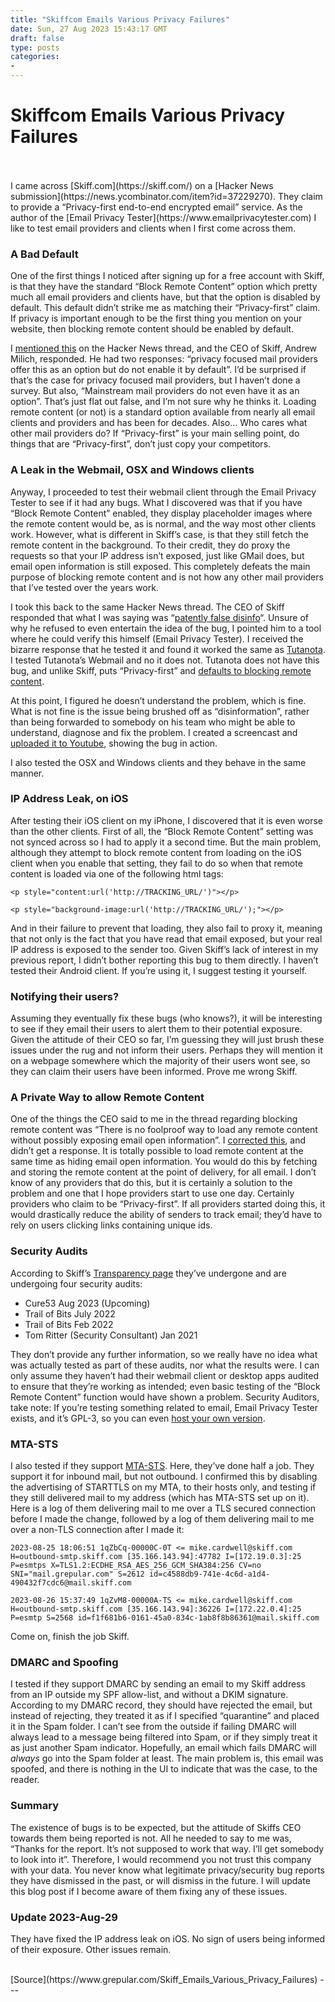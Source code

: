 ```yaml
---
title: "Skiffcom Emails Various Privacy Failures"
date: Sun, 27 Aug 2023 15:43:17 GMT
draft: false
type: posts
categories: 
- 
---
```

# Skiffcom Emails Various Privacy Failures

<br/>

<br/>
I came across [Skiff.com](https://skiff.com/) on a [Hacker News submission](https://news.ycombinator.com/item?id=37229270). They claim to provide a “Privacy-first end-to-end encrypted email” service. As the author of the [Email Privacy Tester](https://www.emailprivacytester.com) I like to test email providers and clients when I first come across them.

### A Bad Default

One of the first things I noticed after signing up for a free account with Skiff, is that they have the standard “Block Remote Content” option which pretty much all email providers and clients have, but that the option is disabled by default. This default didn’t strike me as matching their “Privacy-first” claim. If privacy is important enough to be the first thing you mention on your website, then blocking remote content should be enabled by default.

I [mentioned this](https://news.ycombinator.com/item?id=37238112) on the Hacker News thread, and the CEO of Skiff, Andrew Milich, responded. He had two responses: “privacy focused mail providers offer this as an option but do not enable it by default”. I’d be surprised if that’s the case for privacy focused mail providers, but I haven’t done a survey. But also, “Mainstream mail providers do not even have it as an option”. That’s just flat out false, and I’m not sure why he thinks it. Loading remote content (or not) is a standard option available from nearly all email clients and providers and has been for decades. Also… Who cares what other mail providers do? If “Privacy-first” is your main selling point, do things that are “Privacy-first”, don’t just copy your competitors.

### A Leak in the Webmail, OSX and Windows clients

Anyway, I proceeded to test their webmail client through the Email Privacy Tester to see if it had any bugs. What I discovered was that if you have “Block Remote Content” enabled, they display placeholder images where the remote content would be, as is normal, and the way most other clients work. However, what is different in Skiff’s case, is that they still fetch the remote content in the background. To their credit, they do proxy the requests so that your IP address isn’t exposed, just like GMail does, but email open information is still exposed. This completely defeats the main purpose of blocking remote content and is not how any other mail providers that I’ve tested over the years work.

I took this back to the same Hacker News thread. The CEO of Skiff responded that what I was saying was “[patently false disinfo](https://news.ycombinator.com/item?id=37243228)“. Unsure of why he refused to even entertain the idea of the bug, I pointed him to a tool where he could verify this himself (Email Privacy Tester). I received the bizarre response that he tested it and found it worked the same as [Tutanota](https://tutanota.com/). I tested Tutanota’s Webmail and no it does not. Tutanota does not have this bug, and unlike Skiff, puts “Privacy-first” and [defaults to blocking remote content](https://tutanota.com/security).

At this point, I figured he doesn’t understand the problem, which is fine. What is not fine is the issue being brushed off as “disinformation”, rather than being forwarded to somebody on his team who might be able to understand, diagnose and fix the problem. I created a screencast and [uploaded it to Youtube](https://www.youtube.com/watch?v=P30Qi2MSbUQ), showing the bug in action.

I also tested the OSX and Windows clients and they behave in the same manner.

### IP Address Leak, on iOS

After testing their iOS client on my iPhone, I discovered that it is even worse than the other clients. First of all, the “Block Remote Content” setting was not synced across so I had to apply it a second time. But the main problem, although they attempt to block remote content from loading on the iOS client when you enable that setting, they fail to do so when that remote content is loaded via one of the following html tags:

```
<p style="content:url('http://TRACKING_URL/')"></p>

<p style="background-image:url('http://TRACKING_URL/');"></p>
```

And in their failure to prevent that loading, they also fail to proxy it, meaning that not only is the fact that you have read that email exposed, but your real IP address is exposed to the sender too. Given Skiff’s lack of interest in my previous report, I didn’t bother reporting this bug to them directly. I haven’t tested their Android client. If you’re using it, I suggest testing it yourself.

### Notifying their users?

Assuming they eventually fix these bugs (who knows?), it will be interesting to see if they email their users to alert them to their potential exposure. Given the attitude of their CEO so far, I’m guessing they will just brush these issues under the rug and not inform their users. Perhaps they will mention it on a webpage somewhere which the majority of their users wont see, so they can claim their users have been informed. Prove me wrong Skiff.

### A Private Way to allow Remote Content

One of the things the CEO said to me in the thread regarding blocking remote content was “There is no foolproof way to load any remote content without possibly exposing email open information”. I [corrected this](https://news.ycombinator.com/item?id=37240292), and didn’t get a response. It is totally possible to load remote content at the same time as hiding email open information. You would do this by fetching and storing the remote content at the point of delivery, for all email. I don’t know of any providers that do this, but it is certainly a solution to the problem and one that I hope providers start to use one day. Certainly providers who claim to be “Privacy-first”. If all providers started doing this, it would drastically reduce the ability of senders to track email; they’d have to rely on users clicking links containing unique ids.

### Security Audits

According to Skiff’s [Transparency page](https://skiff.com/transparency) they’ve undergone and are undergoing four security audits:

-   Cure53 Aug 2023 (Upcoming)
-   Trail of Bits July 2022
-   Trail of Bits Feb 2022
-   Tom Ritter (Security Consultant) Jan 2021

They don’t provide any further information, so we really have no idea what was actually tested as part of these audits, nor what the results were. I can only assume they haven’t had their webmail client or desktop apps audited to ensure that they’re working as intended; even basic testing of the “Block Remote Content” function would have shown a problem. Security Auditors, take note: If you’re testing something related to email, Email Privacy Tester exists, and it’s GPL-3, so you can even [host your own version](https://gitlab.com/mikecardwell/ept3).

### MTA-STS

I also tested if they support [MTA-STS](https://www.ncsc.gov.uk/collection/email-security-and-anti-spoofing/using-mta-sts-to-protect-the-privacy-of-your-emails). Here, they’ve done half a job. They support it for inbound mail, but not outbound. I confirmed this by disabling the advertising of STARTTLS on my MTA, to their hosts only, and testing if they still delivered mail to my address (which has MTA-STS set up on it). Here is a log of them delivering mail to me over a TLS secured connection before I made the change, followed by a log of them delivering mail to me over a non-TLS connection after I made it:

```
2023-08-25 18:06:51 1qZbCq-00000C-0T <= mike.cardwell@skiff.com H=outbound-smtp.skiff.com [35.166.143.94]:47782 I=[172.19.0.3]:25 P=esmtps X=TLS1.2:ECDHE_RSA_AES_256_GCM_SHA384:256 CV=no SNI="mail.grepular.com" S=2612 id=c4588db9-741e-4c6d-a1d4-490432f7cdc6@mail.skiff.com

2023-08-26 15:37:49 1qZvM8-00000A-TS <= mike.cardwell@skiff.com H=outbound-smtp.skiff.com [35.166.143.94]:36226 I=[172.22.0.4]:25 P=esmtp S=2568 id=f1f681b6-0161-45a0-834c-1ab8f8b86361@mail.skiff.com
```

Come on, finish the job Skiff.

### DMARC and Spoofing

I tested if they support DMARC by sending an email to my Skiff address from an IP outside my SPF allow-list, and without a DKIM signature. According to my DMARC record, they should have rejected the email, but instead of rejecting, they treated it as if I specified “quarantine” and placed it in the Spam folder. I can’t see from the outside if failing DMARC will always lead to a message being filtered into Spam, or if they simply treat it as just another Spam indicator. Hopefully, an email which fails DMARC will _always_ go into the Spam folder at least. The main problem is, this email was spoofed, and there is nothing in the UI to indicate that was the case, to the reader.

### Summary

The existence of bugs is to be expected, but the attitude of Skiffs CEO towards them being reported is not. All he needed to say to me was, “Thanks for the report. It’s not supposed to work that way. I’ll get somebody to look into it”. Therefore, I would recommend you not trust this company with your data. You never know what legitimate privacy/security bug reports they have dismissed in the past, or will dismiss in the future. I will update this blog post if I become aware of them fixing any of these issues.

### Update 2023-Aug-29

They have fixed the IP address leak on iOS. No sign of users being informed of their exposure. Other issues remain.

<br/>
[Source](https://www.grepular.com/Skiff_Emails_Various_Privacy_Failures)
---
